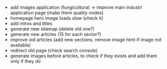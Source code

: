 - add images application (fungicoltura) -> improve main industri application page (make them quality nodes)
- homepage hero image loads slow (check it)
- add intros and titles
- generate new sitemap (delete old one?)
- generate new articles (15 for each sector?)
- improve old articles (add new sections, remove image html if image not available)
- redirect old page (check search console)
- generate images before articles, to check if they exists and add them only if they do
